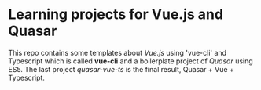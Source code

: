 # Learning projects for Vue.js and Quasar

This repo contains some templates about *Vue.js* using 'vue-cli' and Typescript which is called **vue-cli** and a boilerplate project of *Quasar* using ES5.
The last project *quasar-vue-ts* is the final result, Quasar + Vue + Typescript.